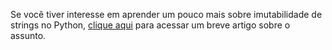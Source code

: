 Se você tiver interesse em aprender um pouco mais sobre imutabilidade de strings no Python, [clique aqui](https://blog.saldanha.dev/imutabilidade-de-strings-no-python) para acessar um breve artigo sobre o assunto.